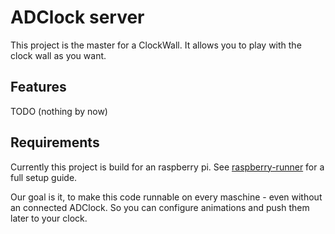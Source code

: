 # ADClock server
This project is the master for a ClockWall. It allows you to play with the clock wall as you want.

## Features
TODO (nothing by now)

## Requirements
Currently this project is build for an raspberry pi. See [raspberry-runner](https://github.com/ADClock/raspberry-runner) for a full setup guide.

Our goal is it, to make this code runnable on every maschine - even without an connected ADClock. So you can configure animations and push them later to your clock.
